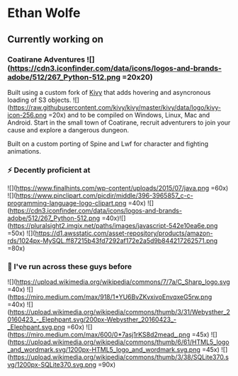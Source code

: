 # Ethan Wolfe
## Currently working on

### Coatirane Adventures ![](https://cdn3.iconfinder.com/data/icons/logos-and-brands-adobe/512/267_Python-512.png =20x20)
Built using a custom fork of [Kivy](https://github.com/eman1can/kivy) that adds hovering and asyncronous loading of S3 objects. ![](https://raw.githubusercontent.com/kivy/kivy/master/kivy/data/logo/kivy-icon-256.png =20x) and to be compiled on Windows, Linux, Mac and Android.
Start in the small town of Coatirane, recruit adventurers to join your cause and explore a dangerous dungeon.

Built on a custom porting of Spine and Lwf for character and fighting animations.

### ⚡ Decently proficient at
![](https://www.finalhints.com/wp-content/uploads/2015/07/java.png =60x) ![](https://www.pinclipart.com/picdir/middle/396-3965857_c-c-programming-language-logo-clipart.png =40x) ![](https://cdn3.iconfinder.com/data/icons/logos-and-brands-adobe/512/267_Python-512.png =40x)![](https://pluralsight2.imgix.net/paths/images/javascript-542e10ea6e.png =50x) ![](https://d1.awsstatic.com/asset-repository/products/amazon-rds/1024px-MySQL.ff87215b43fd7292af172e2a5d9b844217262571.png =80x)
### 🏃 I've run across these guys before
![](https://upload.wikimedia.org/wikipedia/commons/7/7a/C_Sharp_logo.svg =40x) ![](https://miro.medium.com/max/918/1*YU6BvZKvxivoEnvqxeG5rw.png =40x) ![](https://upload.wikimedia.org/wikipedia/commons/thumb/3/31/Webysther_20160423_-_Elephpant.svg/200px-Webysther_20160423_-_Elephpant.svg.png =60x) ![](https://miro.medium.com/max/600/0*7asj1rKS8d2mead_.png =45x) ![](https://upload.wikimedia.org/wikipedia/commons/thumb/6/61/HTML5_logo_and_wordmark.svg/1200px-HTML5_logo_and_wordmark.svg.png =45x) ![](https://upload.wikimedia.org/wikipedia/commons/thumb/3/38/SQLite370.svg/1200px-SQLite370.svg.png =90x)
